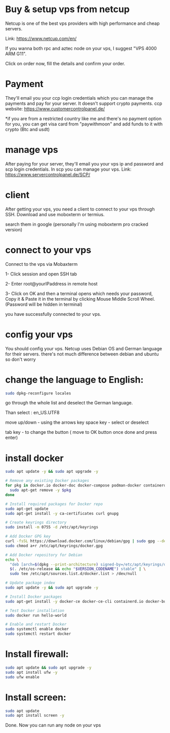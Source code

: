 # Buy & setup vps from netcup
Netcup is one of the best vps providers with high performance and cheap servers.

Link:
https://www.netcup.com/en/

If you wanna both rpc and aztec node on your vps, I suggest "VPS 4000 ARM G11".

Click on order now, fill the details and confirm your order.
# Payment
They'll email you your ccp login credentials which you can manage the payments and pay for your server. It doesn't support crypto payments.
ccp website: 
https://www.customercontrolpanel.de/

*if you are from a restricted country like me and there's no payment option for you, you can get visa card from "paywithmoon" and add funds to it with crypto (Btc and usdt)
# manage vps
After paying for your server, they'll email you your vps ip and password and scp login credentials. 
In scp you can manage your vps. Link:
https://www.servercontrolpanel.de/SCP/
# client 
After getting your vps, you need a client to connect to your vps through SSH. Download and use moboxterm or termius.

search them in google
(personally I'm using moboxterm pro cracked version)
# connect to your vps
Connect to the vps via Mobaxterm

1- Click session and open SSH tab

2- Enter root@yourIPaddress in remote host

3- Click on OK and then a terminal opens which needs your password, Copy it & Paste it in the terminal by clicking Mouse Middle Scroll Wheel. (Password will be hidden in terminal)

you have successfully connected to your vps.
# config your vps
You should config your vps. Netcup uses Debian OS and German language for their servers. there's not much difference between debian and ubuntu so don't worry 

# change the language to English:
```bash
sudo dpkg-reconfigure locales
```
go through the whole list and deselect the German language. 

Than select : en_US.UTF8

move up/down - using the arrows key
space key - select or deselect

tab key - to change the button ( move to OK button once done and press enter)
# install docker
```bash
sudo apt update -y && sudo apt upgrade -y

# Remove any existing Docker packages
for pkg in docker.io docker-doc docker-compose podman-docker containerd runc; do
  sudo apt-get remove -y $pkg
done

# Install required packages for Docker repo
sudo apt-get update
sudo apt-get install -y ca-certificates curl gnupg

# Create keyrings directory
sudo install -m 0755 -d /etc/apt/keyrings

# Add Docker GPG key
curl -fsSL https://download.docker.com/linux/debian/gpg | sudo gpg --dearmor -o /etc/apt/keyrings/docker.gpg
sudo chmod a+r /etc/apt/keyrings/docker.gpg

# Add Docker repository for Debian
echo \
  "deb [arch=$(dpkg --print-architecture) signed-by=/etc/apt/keyrings/docker.gpg] https://download.docker.com/linux/debian \
  $(. /etc/os-release && echo "$VERSION_CODENAME") stable" | \
  sudo tee /etc/apt/sources.list.d/docker.list > /dev/null

# Update package index
sudo apt update -y && sudo apt upgrade -y

# Install Docker packages
sudo apt-get install -y docker-ce docker-ce-cli containerd.io docker-buildx-plugin docker-compose-plugin

# Test Docker installation
sudo docker run hello-world

# Enable and restart Docker
sudo systemctl enable docker
sudo systemctl restart docker
```

# Install firewall:
```bash
sudo apt update && sudo apt upgrade -y
sudo apt install ufw -y
sudo ufw enable
```

# Install screen:
```bash
sudo apt update
sudo apt install screen -y
```

Done. Now you can run any node on your vps
